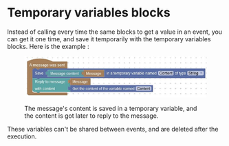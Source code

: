 # Temporary variables blocks

Instead of calling every time the same blocks to get a value in an event, you can get it one time, and save it temporarily with the temporary variables blocks. Here is the example :

<figure><img src="../.gitbook/assets/VariablesBlocks.JPG" alt=""><figcaption><p>The message's content is saved in a temporary variable, and the content is got later to reply to the message.</p></figcaption></figure>

These variables can't be shared between events, and are deleted after the execution.
